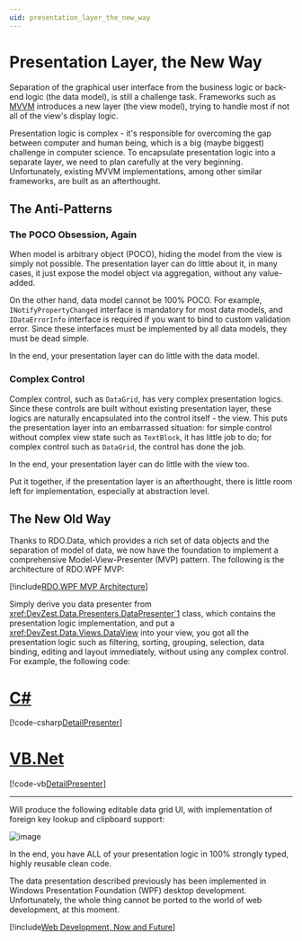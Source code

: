 ```yaml
---
uid: presentation_layer_the_new_way
---
```


# Presentation Layer, the New Way

Separation of the graphical user interface from the business logic or back-end logic (the data model), is still a challenge task. Frameworks such as [MVVM](https://en.wikipedia.org/wiki/Model%E2%80%93view%E2%80%93viewmodel) introduces a new layer (the view model), trying to handle most if not all of the view's display logic.

Presentation logic is complex - it's responsible for overcoming the gap between computer and human being, which is a big (maybe biggest) challenge in computer science. To encapsulate presentation logic into a separate layer, we need to plan carefully at the very beginning. Unfortunately, existing MVVM implementations, among other similar frameworks, are built as an afterthought.

## The Anti-Patterns

### The POCO Obsession, Again

When model is arbitrary object (POCO), hiding the model from the view is simply not possible. The presentation layer can do little about it, in many cases, it just expose the model object via aggregation, without any value-added.

On the other hand, data model cannot be 100% POCO. For example, `INotifyPropertyChanged` interface is mandatory for most data models, and `IDataErrorInfo` interface is required if you want to bind to custom validation error. Since these interfaces must be implemented by all data models, they must be dead simple.

In the end, your presentation layer can do little with the data model.

### Complex Control

Complex control, such as `DataGrid`, has very complex presentation logics. Since these controls are built without existing presentation layer, these logics are naturally encapsulated into the control itself - the view. This puts the presentation layer into an embarrassed situation: for simple control without complex view state such as `TextBlock`, it has little job to do; for complex control such as `DataGrid`, the control has done the job.

In the end, your presentation layer can do little with the view too.

Put it together, if the presentation layer is an afterthought, there is little room left for implementation, especially at abstraction level.

## The New Old Way

Thanks to RDO.Data, which provides a rich set of data objects and the separation of model of data, we now have the foundation to implement a comprehensive Model-View-Presenter (MVP) pattern. The following is the architecture of RDO.WPF MVP:

[!include[RDO.WPF MVP Architecture](../_rdo_wpf_mvp_architecture.md)]

Simply derive you data presenter from <xref:DevZest.Data.Presenters.DataPresenter`1> class, which contains the presentation logic implementation, and put a <xref:DevZest.Data.Views.DataView> into your view, you got all the presentation logic such as filtering, sorting, grouping, selection, data binding, editing and layout immediately, without using any complex control. For example, the following code:

# [C#](#tab/cs)

[!code-csharp[DetailPresenter](../../../../samples/AdventureWorksLT.WpfApp/SalesOrderWindow.DetailPresenter.cs)]

# [VB.Net](#tab/vb)

[!code-vb[DetailPresenter](../../../../samples.vb/AdventureWorksLT.WpfApp/SalesOrderWindow.DetailPresenter.vb)]

***

Will produce the following editable data grid UI, with implementation of foreign key lookup and clipboard support:

![image](/images/SalesOrderDetailUI.jpg)

In the end, you have ALL of your presentation logic in 100% strongly typed, highly reusable clean code.

The data presentation described previously has been implemented in Windows Presentation Foundation (WPF) desktop development. Unfortunately, the whole thing cannot be ported to the world of web development, at this moment.

[!include[Web Development, Now and Future](../_web_development_now_and_future.md)]

